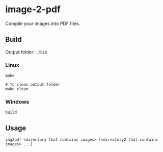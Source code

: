 # image-2-pdf
Compile your images into PDF files.

## Build
Output folder: `./bin`

### Linux
```
make

# To clean output folder
make clean
```
### Windows
```
build
```

## Usage
```
img2pdf <directory that contains images> [<directory2 that contains images> ...]
```

